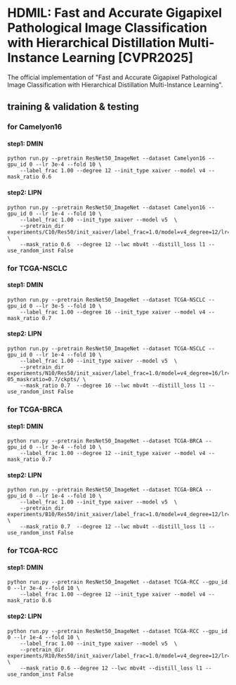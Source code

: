# HDMIL: Fast and Accurate Gigapixel Pathological Image Classification with Hierarchical Distillation Multi-Instance Learning [CVPR2025]
The official implementation of "Fast and Accurate Gigapixel Pathological Image Classification with Hierarchical Distillation Multi-Instance Learning".

## training & validation & testing

### for Camelyon16
#### step1: DMIN
```shell
python run.py --pretrain ResNet50_ImageNet --dataset Camelyon16 --gpu_id 0 --lr 3e-4 --fold 10 \
    --label_frac 1.00 --degree 12 --init_type xaiver --model v4 --mask_ratio 0.6 
```
#### step2: LIPN
```shell
python run.py --pretrain ResNet50_ImageNet --dataset Camelyon16 --gpu_id 0 --lr 1e-4 --fold 10 \
    --label_frac 1.00 --init_type xaiver --model v5  \
    --pretrain_dir experiments/C10/Res50/init_xaiver/label_frac=1.0/model=v4_degree=12/lr=0.0003_maskratio=0.6/ckpts/ \
    --mask_ratio 0.6  --degree 12 --lwc mbv4t --distill_loss l1 --use_random_inst False 
```

### for TCGA-NSCLC
#### step1: DMIN
```shell
python run.py --pretrain ResNet50_ImageNet --dataset TCGA-NSCLC --gpu_id 0 --lr 3e-5 --fold 10 \
    --label_frac 1.00 --degree 16 --init_type xaiver --model v4 --mask_ratio 0.7  
```
#### step2: LIPN
```shell
python run.py --pretrain ResNet50_ImageNet --dataset TCGA-NSCLC --gpu_id 0 --lr 1e-4 --fold 10 \
    --label_frac 1.00 --init_type xaiver --model v5  \
    --pretrain_dir experiments/N10/Res50/init_xaiver/label_frac=1.0/model=v4_degree=16/lr=3e-05_maskratio=0.7/ckpts/ \
    --mask_ratio 0.7  --degree 16 --lwc mbv4t --distill_loss l1 --use_random_inst False 
```

### for TCGA-BRCA
#### step1: DMIN
```shell
python run.py --pretrain ResNet50_ImageNet --dataset TCGA-BRCA --gpu_id 0 --lr 3e-4 --fold 10 \
    --label_frac 1.00 --degree 12 --init_type xaiver --model v4 --mask_ratio 0.7  
```
#### step2: LIPN
```shell
python run.py --pretrain ResNet50_ImageNet --dataset TCGA-BRCA --gpu_id 0 --lr 1e-4 --fold 10 \
    --label_frac 1.00 --init_type xaiver --model v5  \
    --pretrain_dir experiments/B10/Res50/init_xaiver/label_frac=1.0/model=v4_degree=12/lr=0.0003_maskratio=0.7/ckpts/ \
    --mask_ratio 0.7  --degree 12 --lwc mbv4t --distill_loss l1 --use_random_inst False 
```

### for TCGA-RCC
#### step1: DMIN
```shell
python run.py --pretrain ResNet50_ImageNet --dataset TCGA-RCC --gpu_id 0 --lr 3e-4 --fold 10 \
    --label_frac 1.00 --degree 12 --init_type xaiver --model v4 --mask_ratio 0.6
```
#### step2: LIPN
```shell
python run.py --pretrain ResNet50_ImageNet --dataset TCGA-RCC --gpu_id 0 --lr 1e-4 --fold 10 \
    --label_frac 1.00 --init_type xaiver --model v5  \
    --pretrain_dir experiments/R10/Res50/init_xaiver/label_frac=1.0/model=v4_degree=12/lr=0.0003_maskratio=0.6/ckpts/ \
    --mask_ratio 0.6 --degree 12 --lwc mbv4t --distill_loss l1 --use_random_inst False
```

